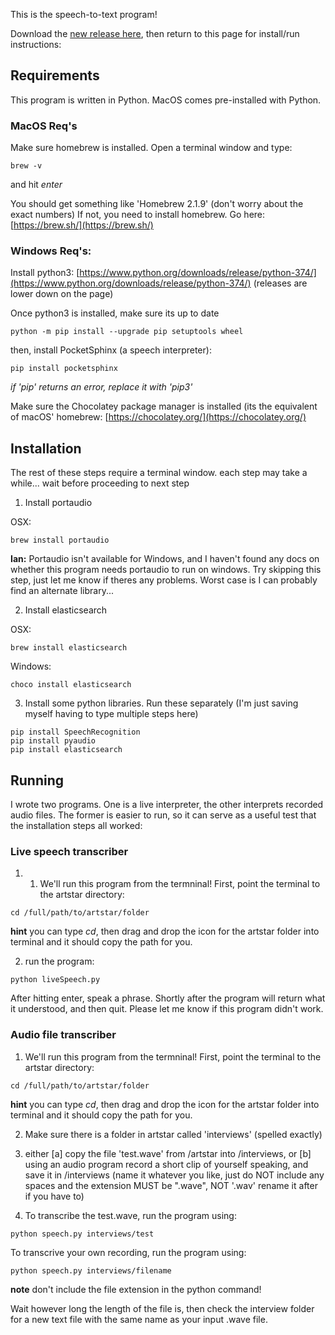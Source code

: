 This is the speech-to-text program! 

Download the [new release here](https://github.com/michaelpalumbo/artstar/releases/tag/0.0.6), then return to this page for install/run instructions:

## Requirements

This program is written in Python. MacOS comes pre-installed with Python. 

### MacOS Req's
Make sure homebrew is installed. Open a terminal window and type:
```shell
brew -v
``` 
and hit *enter*

You should get something like 'Homebrew 2.1.9' (don't worry about the exact numbers)
If not, you need to install homebrew. Go here: [https://brew.sh/](https://brew.sh/)

### Windows Req's:
Install python3: [https://www.python.org/downloads/release/python-374/](https://www.python.org/downloads/release/python-374/) (releases are lower down on the page)

Once python3 is installed, make sure its up to date
```shell
python -m pip install --upgrade pip setuptools wheel
```
then, install PocketSphinx (a speech interpreter):
```shell
pip install pocketsphinx
```
*if 'pip' returns an error, replace it with 'pip3'*

Make sure the Chocolatey package manager is installed (its the equivalent of macOS' homebrew:
[https://chocolatey.org/](https://chocolatey.org/)

## Installation
The rest of these steps require a terminal window. each step may take a while... wait before proceeding to next step
1. Install portaudio

OSX:
```shell
brew install portaudio
```
**Ian:** Portaudio isn't available for Windows, and I haven't found any docs on whether this program needs portaudio to run on windows. Try skipping this step, just let me know if theres any problems. Worst case is I can probably find an alternate library...

2. Install elasticsearch

OSX:
```shell
brew install elasticsearch
```
Windows:
```shell
choco install elasticsearch
```

3. Install some python libraries. Run these separately (I'm just saving myself having to type multiple steps here)
```shell
pip install SpeechRecognition
pip install pyaudio
pip install elasticsearch
```

## Running

I wrote two programs. One is a live interpreter, the other interprets recorded audio files. The former is easier to run, so it can serve as a useful test that the installation steps all worked:

### Live speech transcriber

1. 1. We'll run this program from the termninal! First, point the terminal to the artstar directory:
```shell
cd /full/path/to/artstar/folder
``` 
**hint** you can type *cd*, then drag and drop the icon for the artstar folder into terminal and it should copy the path for you. 

2. run the program:
```shell
python liveSpeech.py
```
After hitting enter, speak a phrase. Shortly after the program will return what it understood, and then quit. Please let me know if this program didn't work. 


### Audio file transcriber

1. We'll run this program from the termninal! First, point the terminal to the artstar directory:
```shell
cd /full/path/to/artstar/folder
``` 
**hint** you can type *cd*, then drag and drop the icon for the artstar folder into terminal and it should copy the path for you. 

2. Make sure there is a folder in artstar called 'interviews' (spelled exactly)

3. either [a] copy the file 'test.wave' from /artstar into /interviews, or [b] using an audio program record a short clip of yourself speaking, and save it in /interviews (name it whatever you like, just do NOT include any spaces and the extension MUST be ".wave", NOT '.wav' rename it after if you have to)

4. To transcribe the test.wave, run the program using:
```shell
python speech.py interviews/test
```
To transcrive your own recording, run the program using:
```shell
python speech.py interviews/filename
```
**note** don't include the file extension in the python command!

Wait however long the length of the file is, then check the interview folder for a new text file with the same name as your input .wave file. 

